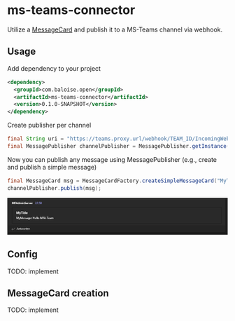 # ms-teams-connector
Utilize a [MessageCard](https://docs.microsoft.com/en-us/microsoftteams/platform/webhooks-and-connectors/how-to/connectors-using) 
and publish it to a MS-Teams channel via webhook.

## Usage
Add dependency to your project
```xml
<dependency>
  <groupId>com.baloise.open</groupId>
  <artifactId>ms-teams-connector</artifactId>
  <version>0.1.0-SNAPSHOT</version>
</dependency>
```

Create publisher per channel
```java
final String uri = "https://teams.proxy.url/webhook/TEAM_ID/IncomingWebhook/CHANNEL_ID/WEBHOOK_ID";
final MessagePublisher channelPublisher = MessagePublisher.getInstance(uri);
```

Now you can publish any message using MessagePublisher (e.g., create and publish a simple message)
```java
final MessageCard msg = MessageCardFactory.createSimpleMessageCard("MyTitle", "MyMessage: Hello MFA-Team");
channelPublisher.publish(msg);
```

![Example](docs/img/result_example.png)

## Config

TODO: implement

## MessageCard creation

TODO: implement